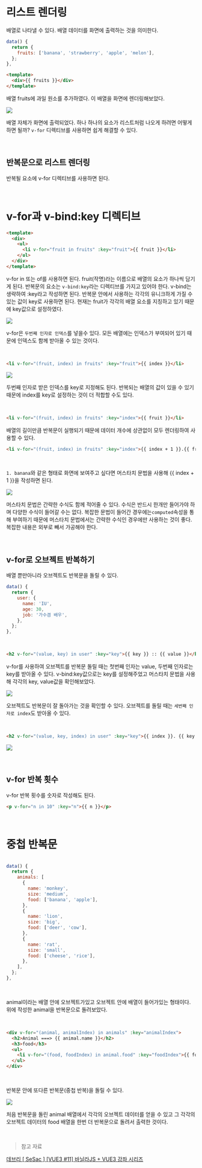 # 리스트 렌더링

배열로 나타낼 수 있다. 배열 데이터를 화면에 출력하는 것을 의미한다.

```javascript
data() {
  return {
    fruits: ['banana', 'strawberry', 'apple', 'melon'],
  };
},
```

```html
<template>
  <div>{{ fruits }}</div>
</template>
```

배열 fruits에 과일 원소를 추가하였다.
이 배열을 화면에 렌더링해보았다.

![](https://velog.velcdn.com/images/reasonz/post/91a3704e-9899-4d7c-807d-fbaddbda9a08/image.png)

배열 자체가 화면에 출력되었다. 하나 하나의 요소가 리스트처럼 나오게 하려면 어떻게 하면 될까?
`v-for` 디렉티브를 사용하면 쉽게 해결할 수 있다.

<br>

## 반복문으로 리스트 렌더링

반복될 요소에 v-for 디렉티브를 사용하면 된다.

<br>

# v-for과 v-bind:key 디렉티브

```html
<template>
  <div>
    <ul>
      <li v-for="fruit in fruits" :key="fruit">{{ fruit }}</li>
    </ul>
  </div>
</template>
```

v-for in 또는 of를 사용하면 된다.
fruit(작명)라는 이름으로 배열의 요소가 하나씩 담기게 된다.
반복문의 요소는 `v-bind:key`라는 디렉티브를 가지고 있어야 한다.
v-bind는 생략하여 :key라고 작성하면 된다. 반복문 안에서 사용하는 각각의 유니크하게 가질 수 있는 값이 key로 사용하면 된다.
현재는 fruit가 각각의 배열 요소를 지칭하고 있기 때문에 key값으로 설정하였다.

![](https://velog.velcdn.com/images/reasonz/post/37da78eb-59ed-4b03-9882-22b158e2f28f/image.png)

v-for은 `두번째 인자로 인덱스`를 넣을수 있다.
모든 배열에는 인덱스가 부여되어 있기 때문에 인덱스도 함께 받아올 수 있는 것이다.

<br>

```html
<li v-for="(fruit, index) in fruits" :key="fruit">{{ index }}</li>
```

![](https://velog.velcdn.com/images/reasonz/post/aa039d50-ea27-4d06-84bd-2da3c7945530/image.png)

두번째 인자로 받은 인덱스를 key로 지정해도 된다.
반복되는 배열의 값이 있을 수 있기 때문에 index를 key로 설정하는 것이 더 적합할 수도 있다.

<br>

```html
<li v-for="(fruit, index) in fruits" :key="index">{{ fruit }}</li>
```

배열의 길이만큼 반복문이 실행되기 때문에 데이터 개수에 상관없이 모두 렌더링하여 사용할 수 있다.

```html
<li v-for="(fruit, index) in fruits" :key="index">{{ index + 1 }}.{{ fruit }}</li>
```

<br>

`1. banana`와 같은 형태로 화면에 보여주고 싶다면
머스타치 문법을 사용해 {{ index + 1 }}을 작성하면 된다.

![](https://velog.velcdn.com/images/reasonz/post/f2ea98e5-f733-4285-aedc-1b3245672c2f/image.png)

머스타치 문법은 간략한 수식도 함께 적어줄 수 있다.
수식은 반드시 한개만 들어가야 하며 다양한 수식이 들어갈 수는 없다.
복잡한 문법이 들어간 경우에는`computed`속성을 통해 부여하기 때문에 머스타치 문법에서는 간략한 수식인 경우에만 사용하는 것이 좋다.
복잡한 내용은 외부로 빼서 가공해야 한다.

<br>

## v-for로 오브젝트 반복하기

배열 뿐만아니라 오브젝트도 반복문을 돌릴 수 있다.

```javascript
data() {
  return {
    user: {
      name: 'IU',
      age: 30,
      job: '가수겸 배우',
    },
  };
},

```

<br>

```html
<h2 v-for="(value, key) in user" :key="key">{{ key }} :: {{ value }}</h2>
```

v-for를 사용하여 오브젝트를 반복문 돌릴 때는 첫번째 인자는 value, 두번째 인자로는 key를 받아올 수 있다.
v-bind:key값으로는 key를 설정해주었고 머스타치 문법을 사용해 각각의 key, value값을 확인해보았다.

![](https://velog.velcdn.com/images/reasonz/post/f11e6649-09b2-45d7-9258-c62e28381d41/image.png)

오브젝트도 반복문이 잘 돌아가는 것을 확인할 수 있다.
오브젝트를 돌릴 때는 `세번째 인자로 index`도 받아올 수 있다.

<br>

```html
<h2 v-for="(value, key, index) in user" :key="key">{{ index }}. {{ key }} :: {{ value }}</h2>
```

![](https://velog.velcdn.com/images/reasonz/post/da33f46b-9936-4b21-bc67-9edc23aba8a6/image.png)

<br>

## v-for 반복 횟수

v-for 반복 횟수를 숫자로 작성해도 된다.

```html
<p v-for="n in 10" :key="n">{{ n }}</p>
```

<br>

# 중첩 반복문

```javascript

data() {
  return {
    animals: [
      {
        name: 'monkey',
        size: 'medium',
        food: ['banana', 'apple'],
      },
      {
        name: 'lion',
        size: 'big',
        food: ['deer', 'cow'],
      },
      {
        name: 'rat',
        size: 'small',
        food: ['cheese', 'rice'],
      },
    ],
  };
},
```

<br>

animal이라는 배열 안에 오브젝트가있고 오브젝트 안에 배열이 들어가있는 형태이다.
위에 작성한 animal을 반복문으로 돌려보았다.

<br>

```html
<div v-for="(animal, animalIndex) in animals" :key="animalIndex">
  <h2>Animal ===> {{ animal.name }}</h2>
  <h3>food</h3>
  <ul>
    <li v-for="(food, foodIndex) in animal.food" :key="foodIndex">{{ food }}</li>
  </ul>
</div>
```

<br>

반복문 안에 또다른 반복문(중첩 반복)을 돌릴 수 있다.

![](https://velog.velcdn.com/images/reasonz/post/e7738427-1de0-4363-98a0-f412a82b09cd/image.png)

처음 반복문을 돌린 animal 배열에서 각각의 오브젝트 데이터를 얻을 수 있고 그 각각의 오브젝트 데이터의 food 배열을 한번 더 반복문으로 돌려서 출력한 것이다.

<br>

> 참고 자료

[데브리 [ SeSac ] [VUE3 #11] 바닐라JS + VUE3 강좌 시리즈](https://www.youtube.com/watch?v=UxNyUeNsJDo&list=PLpJDjPqxGWGrAEfHRAXf59m0krxxEzic5&index=11&ab_channel=%EB%8D%B0%EB%B8%8C%EB%A6%AC)
